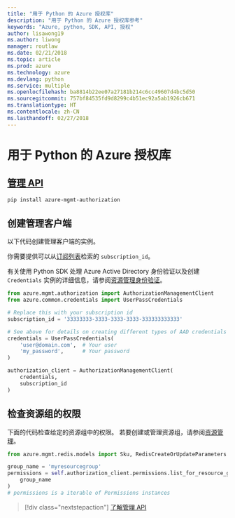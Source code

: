 ```yaml
---
title: "用于 Python 的 Azure 授权库"
description: "用于 Python 的 Azure 授权库参考"
keywords: "Azure, python, SDK, API, 授权"
author: lisawong19
ms.author: liwong
manager: routlaw
ms.date: 02/21/2018
ms.topic: article
ms.prod: azure
ms.technology: azure
ms.devlang: python
ms.service: multiple
ms.openlocfilehash: ba8814b22ee07a27181b214c6cc49607d4bc5d50
ms.sourcegitcommit: 757bf84535fd9d8299c4b51ec92a5ab1926cb671
ms.translationtype: HT
ms.contentlocale: zh-CN
ms.lasthandoff: 02/27/2018
---
```

# <a name="azure-authorization-libraries-for-python"></a>用于 Python 的 Azure 授权库

## <a name="management-apipythonapioverviewazureauthorizationmanagement"></a>[管理 API](/python/api/overview/azure/authorization/management)

```bash
pip install azure-mgmt-authorization
```

## <a name="create-the-management-client"></a>创建管理客户端

以下代码创建管理客户端的实例。

你需要提供可以从[订阅列表](https://manage.windowsazure.com/#Workspaces/AdminTasks/SubscriptionMapping)检索的 ``subscription_id``。

有关使用 Python SDK 处理 Azure Active Directory 身份验证以及创建 ``Credentials`` 实例的详细信息，请参阅[资源管理身份验证](/python/azure/python-sdk-azure-authenticate)。

```python
from azure.mgmt.authorization import AuthorizationManagementClient
from azure.common.credentials import UserPassCredentials

# Replace this with your subscription id
subscription_id = '33333333-3333-3333-3333-333333333333'

# See above for details on creating different types of AAD credentials
credentials = UserPassCredentials(
    'user@domain.com',  # Your user
    'my_password',      # Your password
)

authorization_client = AuthorizationManagementClient(
    credentials,
    subscription_id
)
``` 

## <a name="check-permissions-for-a-resource-group"></a>检查资源组的权限

下面的代码检查给定的资源组中的权限。
若要创建或管理资源组，请参阅[资源管理](/python/api/overview/azure/azure.mgmt.resource)。

```python
from azure.mgmt.redis.models import Sku, RedisCreateOrUpdateParameters

group_name = 'myresourcegroup'
permissions = self.authorization_client.permissions.list_for_resource_group(
    group_name
)
# permissions is a iterable of Permissions instances
```

> [!div class="nextstepaction"]
> [了解管理 API](/python/api/overview/azure/authorization/management)

